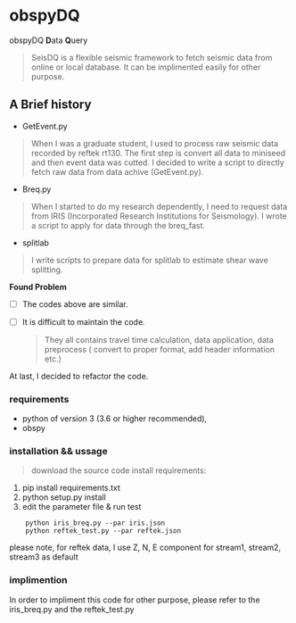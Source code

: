# obspyDQ 
obspyDQ <b>D</b>ata <b>Q</b>uery

>SeisDQ is a flexible seismic framework to fetch seismic data from online or local database.
It can be implimented easily for other purpose.
## A Brief history  
- GetEvent.py
> When I was a graduate student, I used to process raw seismic data recorded by reftek rt130. The first step is convert all data to miniseed and then event data was cutted. I decided to write a script to directly fetch raw data from data achive (GetEvent.py).

- Breq.py
> When I started to do my research dependently, I need to request data from IRIS (Incorporated Research Institutions for Seismology). I wrote a script to apply for data through the breq_fast. 
 - splitlab
  > I write scripts to prepare data for splitlab to estimate shear wave splitting.

**Found Problem**
- [ ] The codes above are similar.
- [ ] It is difficult to maintain the code.
  
  > They all contains travel time calculation, data application, data preprocess ( convert to proper format, add header information etc.)

At last, I decided to refactor the code.

### requirements

* python of version 3 (3.6 or higher recommended), 
* obspy

### installation && ussage
> download the source code
> install requirements:
   1. pip install requirements.txt
   2. python setup.py install 
   3. edit the parameter file & run test 
``` cd test   
    python iris_breq.py --par iris.json
    python reftek_test.py --par reftek.json
```
please note, for reftek data, I use Z, N, E component for stream1, stream2, stream3 as default  

    

### implimention
In order to impliment this code for other purpose, please refer to the iris_breq.py and the reftek_test.py
